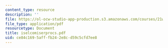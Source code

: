```yaml
---
content_type: resource
description: ''
file: https://ol-ocw-studio-app-production.s3.amazonaws.com/courses/21w-765j-interactive-and-non-linear-narrative-theory-and-practice-spring-2004/ce84c1695afffb242e8cd59c5cfd7ee8_iselcomiserprocs.pdf
file_type: application/pdf
resourcetype: Document
title: iselcomiserprocs.pdf
uid: ce84c169-5aff-fb24-2e8c-d59c5cfd7ee8
---
```

